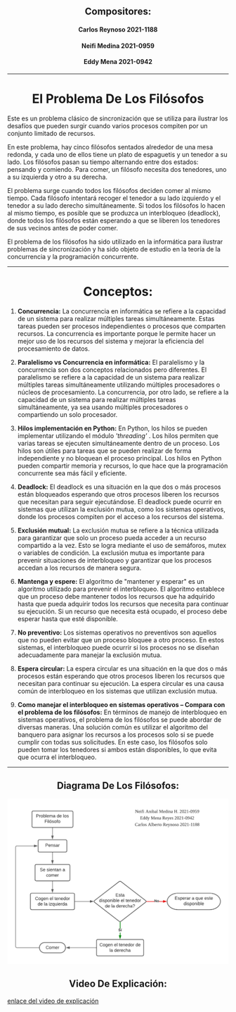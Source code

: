 ## <center> Compositores: </center>
#### <center> Carlos Reynoso 2021-1188 </center>
#### <center> Neifi Medina 2021-0959 </center>
#### <center> Eddy Mena 2021-0942 </center>
___

# <center> El Problema De Los Filósofos </center>

Este es un problema clásico de sincronización que se utiliza para ilustrar los desafíos que pueden surgir cuando varios procesos compiten por un conjunto limitado de recursos.

En este problema, hay cinco filósofos sentados alrededor de una mesa redonda, y cada uno de ellos tiene un plato de espaguetis y un tenedor a su lado. Los filósofos pasan su tiempo alternando entre dos estados: pensando y comiendo. Para comer, un filósofo necesita dos tenedores, uno a su izquierda y otro a su derecha.

El problema surge cuando todos los filósofos deciden comer al mismo tiempo. Cada filósofo intentará recoger el tenedor a su lado izquierdo y el tenedor a su lado derecho simultáneamente. Si todos los filósofos lo hacen al mismo tiempo, es posible que se produzca un interbloqueo (deadlock), donde todos los filósofos están esperando a que se liberen los tenedores de sus vecinos antes de poder comer.

El problema de los filósofos ha sido utilizado en la informática para ilustrar problemas de sincronización y ha sido objeto de estudio en la teoría de la concurrencia y la programación concurrente.
___

# <center>Conceptos:</center>

1. **Concurrencia:** La concurrencia en informática se refiere a la capacidad de un sistema para realizar múltiples tareas simultáneamente. Estas tareas pueden ser procesos independientes o procesos que comparten recursos. La concurrencia es importante porque le permite hacer un mejor uso de los recursos del sistema y mejorar la eficiencia del procesamiento de datos.

2. **Paralelismo vs Concurrencia en informática:** El paralelismo y la concurrencia son dos conceptos relacionados pero diferentes. El paralelismo se refiere a la capacidad de un sistema para realizar múltiples tareas simultáneamente utilizando múltiples procesadores o núcleos de procesamiento. La concurrencia, por otro lado, se refiere a la capacidad de un sistema para realizar múltiples tareas simultáneamente, ya sea usando múltiples procesadores o compartiendo un solo procesador.

3. **Hilos implementación en Python:** En Python, los hilos se pueden implementar utilizando el módulo *'threading'* . Los hilos permiten que varias tareas se ejecuten simultáneamente dentro de un proceso. Los hilos son útiles para tareas que se pueden realizar de forma independiente y no bloquean el proceso principal. Los hilos en Python pueden compartir memoria y recursos, lo que hace que la programación concurrente sea más fácil y eficiente.

4. **Deadlock:** El deadlock es una situación en la que dos o más procesos están bloqueados esperando que otros procesos liberen los recursos que necesitan para seguir ejecutándose. El deadlock puede ocurrir en sistemas que utilizan la exclusión mutua, como los sistemas operativos, donde los procesos compiten por el acceso a los recursos del sistema.

5. **Exclusión mutual:** La exclusión mutua se refiere a la técnica utilizada para garantizar que solo un proceso pueda acceder a un recurso compartido a la vez. Esto se logra mediante el uso de semáforos, mutex o variables de condición. La exclusión mutua es importante para prevenir situaciones de interbloqueo y garantizar que los procesos accedan a los recursos de manera segura.

6. **Mantenga y espere:** El algoritmo de "mantener y esperar" es un algoritmo utilizado para prevenir el interbloqueo. El algoritmo establece que un proceso debe mantener todos los recursos que ha adquirido hasta que pueda adquirir todos los recursos que necesita para continuar su ejecución. Si un recurso que necesita está ocupado, el proceso debe esperar hasta que esté disponible.

7. **No preventivo:** Los sistemas operativos no preventivos son aquellos que no pueden evitar que un proceso bloquee a otro proceso. En estos sistemas, el interbloqueo puede ocurrir si los procesos no se diseñan adecuadamente para manejar la exclusión mutua.

8. **Espera circular:** La espera circular es una situación en la que dos o más procesos están esperando que otros procesos liberen los recursos que necesitan para continuar su ejecución. La espera circular es una causa común de interbloqueo en los sistemas que utilizan exclusión mutua.

9. **Como manejar el interbloqueo en sistemas operativos – Compara con el problema de los filósofos:** En términos de manejo de interbloqueo en sistemas operativos, el problema de los filósofos se puede abordar de diversas maneras. Una solución común es utilizar el algoritmo del banquero para asignar los recursos a los procesos solo si se puede cumplir con todas sus solicitudes. En este caso, los filósofos solo pueden tomar los tenedores si ambos están disponibles, lo que evita que ocurra el interbloqueo.
___

## <center> Diagrama De Los Filósofos: </center>
![Filosofo](./Diagrama/Problema%20De%20Los%20Filosofos.png)

## <center> Video De Explicación: </center>
[enlace del video de explicación](https://miucateciedu-my.sharepoint.com/personal/20211188_miucateci_edu_do/_layouts/15/stream.aspx?id=%2Fpersonal%2F20211188%5Fmiucateci%5Fedu%5Fdo%2FDocuments%2FGrabaciones%2FLlamada%20con%20Eddy%20y%201%20m%C3%A1s%2D20230413%5F232027%2DGrabaci%C3%B3n%20de%20la%20reuni%C3%B3n%2Emp4&ga=1)
